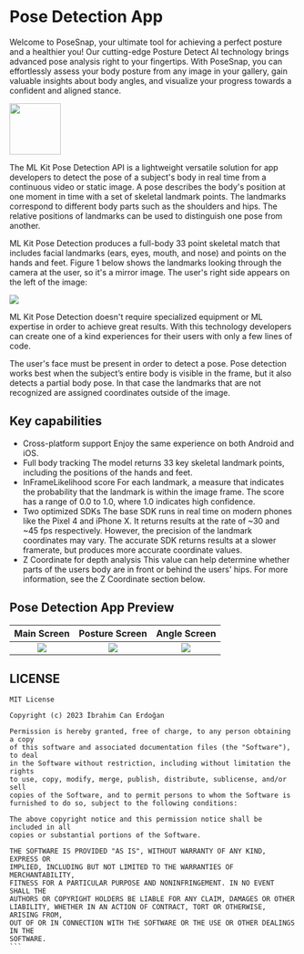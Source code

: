 <h1>Pose Detection App</h1>

<p>Welcome to PoseSnap, your ultimate tool for achieving a perfect posture and a healthier you! Our cutting-edge Posture Detect AI technology brings advanced pose analysis right to your fingertips. With PoseSnap, you can effortlessly assess your body posture from any image in your gallery, gain valuable insights about body angles, and visualize your progress towards a confident and aligned stance.</p>

<a href="https://play.google.com/store/apps/details?id=com.ibrahimcanerdogan.posedetectionapp"><img width="90" height="90" src="https://img.icons8.com/?size=512&id=L1ws9zn2uD01&format=png"/></a>

<p>The ML Kit Pose Detection API is a lightweight versatile solution for app developers to detect the pose of a subject's body in real time from a continuous video or static image. A pose describes the body's position at one moment in time with a set of skeletal landmark points. The landmarks correspond to different body parts such as the shoulders and hips. The relative positions of landmarks can be used to distinguish one pose from another.</p>

<p>ML Kit Pose Detection produces a full-body 33 point skeletal match that includes facial landmarks (ears, eyes, mouth, and nose) and points on the hands and feet. Figure 1 below shows the landmarks looking through the camera at the user, so it's a mirror image. The user's right side appears on the left of the image:</p>

<img src="https://github.com/icanerdogan/PoseDetectionApp-MLKit/assets/52867508/c1466a8f-ca78-4fc0-869c-253134d9ca5b">

<p>ML Kit Pose Detection doesn't require specialized equipment or ML expertise in order to achieve great results. With this technology developers can create one of a kind experiences for their users with only a few lines of code.</p>

<p>The user's face must be present in order to detect a pose. Pose detection works best when the subject’s entire body is visible in the frame, but it also detects a partial body pose. In that case the landmarks that are not recognized are assigned coordinates outside of the image.</p>

<h2> Key capabilities </h2>
<ul>
<li>Cross-platform support Enjoy the same experience on both Android and iOS.</li>
<li>Full body tracking The model returns 33 key skeletal landmark points, including the positions of the hands and feet.</li>
<li>InFrameLikelihood score For each landmark, a measure that indicates the probability that the landmark is within the image frame. The score has a range of 0.0 to 1.0, where 1.0 indicates high confidence.</li>
<li>Two optimized SDKs The base SDK runs in real time on modern phones like the Pixel 4 and iPhone X. It returns results at the rate of ~30 and ~45 fps respectively. However, the precision of the landmark coordinates may vary. The accurate SDK returns results at a slower framerate, but produces more accurate coordinate values.</li>
<li>Z Coordinate for depth analysis This value can help determine whether parts of the users body are in front or behind the users' hips. For more information, see the Z Coordinate section below.</li>
</ul>

<h2> Pose Detection App Preview </h2>

Main Screen        |  Posture Screen       |  Angle Screen
:-------------------------:|:-------------------------:|:-------------------------:
![](https://github.com/icanerdogan/PoseDetectionApp-MLKit/assets/52867508/0eb424c5-e2fe-4663-a466-6ea3759d2b11)  |  ![](https://github.com/icanerdogan/PoseDetectionApp-MLKit/assets/52867508/c50996a5-ef32-4048-95ce-90d7952d27aa) | ![](https://github.com/icanerdogan/PoseDetectionApp-MLKit/assets/52867508/2550b77f-e15b-466c-bd5f-f4fee496ed78)

<h2> LICENSE </h2>

````
MIT License

Copyright (c) 2023 İbrahim Can Erdoğan

Permission is hereby granted, free of charge, to any person obtaining a copy
of this software and associated documentation files (the "Software"), to deal
in the Software without restriction, including without limitation the rights
to use, copy, modify, merge, publish, distribute, sublicense, and/or sell
copies of the Software, and to permit persons to whom the Software is
furnished to do so, subject to the following conditions:

The above copyright notice and this permission notice shall be included in all
copies or substantial portions of the Software.

THE SOFTWARE IS PROVIDED "AS IS", WITHOUT WARRANTY OF ANY KIND, EXPRESS OR
IMPLIED, INCLUDING BUT NOT LIMITED TO THE WARRANTIES OF MERCHANTABILITY,
FITNESS FOR A PARTICULAR PURPOSE AND NONINFRINGEMENT. IN NO EVENT SHALL THE
AUTHORS OR COPYRIGHT HOLDERS BE LIABLE FOR ANY CLAIM, DAMAGES OR OTHER
LIABILITY, WHETHER IN AN ACTION OF CONTRACT, TORT OR OTHERWISE, ARISING FROM,
OUT OF OR IN CONNECTION WITH THE SOFTWARE OR THE USE OR OTHER DEALINGS IN THE
SOFTWARE.
```

